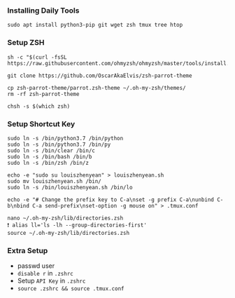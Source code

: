 ### Installing Daily Tools
```
sudo apt install python3-pip git wget zsh tmux tree htop 
```

### Setup ZSH
```
sh -c "$(curl -fsSL https://raw.githubusercontent.com/ohmyzsh/ohmyzsh/master/tools/install.sh)"

git clone https://github.com/OscarAkaElvis/zsh-parrot-theme

cp zsh-parrot-theme/parrot.zsh-theme ~/.oh-my-zsh/themes/
rm -rf zsh-parrot-theme 

chsh -s $(which zsh)
```

### Setup Shortcut Key
```
sudo ln -s /bin/python3.7 /bin/python
sudo ln -s /bin/python3.7 /bin/py
sudo ln -s /bin/clear /bin/c
sudo ln -s /bin/bash /bin/b
sudo ln -s /bin/zsh /bin/z

echo -e "sudo su louiszhenyean" > louiszhenyean.sh
sudo mv louiszhenyean.sh /bin/
sudo ln -s /bin/louiszhenyean.sh /bin/lo

echo -e "# Change the prefix key to C-a\nset -g prefix C-a\nunbind C-b\nbind C-a send-prefix\nset-option -g mouse on" > .tmux.conf

nano ~/.oh-my-zsh/lib/directories.zsh
❗ alias ll='ls -lh --group-directories-first'
source ~/.oh-my-zsh/lib/directories.zsh
```

### Extra Setup
- passwd user
- `disable r` in `.zshrc`
- Setup `API Key` in `.zshrc`
- `source .zshrc && source .tmux.conf`
